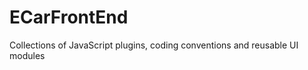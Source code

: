 ECarFrontEnd
==========================

Collections of JavaScript plugins, coding conventions and reusable UI modules
